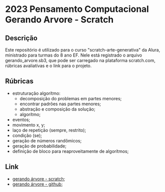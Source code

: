 # 2023 Pensamento Computacional Gerando Arvore - Scratch

## Descrição

Este repositório é utilizado para o curso "scratch-arte-generativa" da Alura, ministrado para turmas do 8 ano EF. Nele está registrado o arquivo gerando_arvore.sb3, que pode ser carregado na plataforma scratch.com, rúbricas avaliatívas e o link para o projeto.

## Rúbricas

* estruturação algorítmo:
  * decomposição do problemas em partes menores;
  * encontrar padrões nas partes menores;
  * abstração e composição da solução;
  * algorítmo;
* eventos;
* movimento x, y;
* laço de repetição (sempre, restrito);
* condição (se);
* geração de números randômicos;
* geração de probabilidade;
* definição de bloco para reaproveitamente de algorítmos;

## Link
* [gerando árvore - scratch](https://scratch.mit.edu/projects/874649592);
* [gerando árvore - github](https://github.com/pFransozi/2023-PC-SCRATCH-GERANDO_ARVORE);
